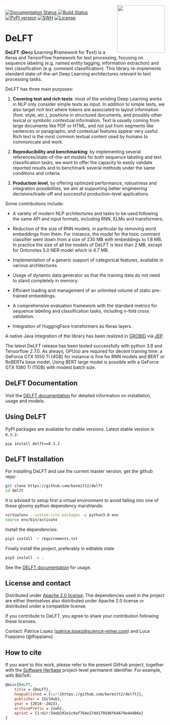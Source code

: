 <img align="right" width="150" height="150" src="doc/cat-delft-small.jpg">

[![Documentation Status](https://readthedocs.org/projects/delft/badge/?version=latest)](https://readthedocs.org/projects/delft/?badge=latest)
[![Build Status](https://travis-ci.org/kermitt2/delft.svg?branch=master)](https://travis-ci.org/kermitt2/delft)
[![PyPI version](https://badge.fury.io/py/delft.svg)](https://badge.fury.io/py/delft)
[![SWH](https://archive.softwareheritage.org/badge/origin/https://github.com/kermitt2/delft/)](https://archive.softwareheritage.org/browse/origin/https://github.com/kermitt2/delft/)
[![License](http://img.shields.io/:license-apache-blue.svg)](http://www.apache.org/licenses/LICENSE-2.0.html)


# DeLFT

__DeLFT__ (**De**ep **L**earning **F**ramework for **T**ext) is a Keras and TensorFlow framework for text processing, focusing on sequence labeling (e.g. named entity tagging, information extraction) and text classification (e.g. comment classification). This library re-implements standard state-of-the-art Deep Learning architectures relevant to text processing tasks.  

DeLFT has three main purposes: 

1. __Covering text and rich texts__: most of the existing Deep Learning works in NLP only consider simple texts as input. In addition to simple texts, we also target _rich text_ where tokens are associated to layout information (font. style, etc.), positions in structured documents, and possibly other lexical or symbolic contextual information. Text is usually coming from large documents like PDF or HTML, and not just from segments like sentences or paragraphs, and contextual features appear very useful. Rich text is the most common textual content used by humans to communicate and work.

2. __Reproducibility and benchmarking__: by implementing several references/state-of-the-art models for both sequence labeling and text classification tasks, we want to offer the capacity to easily validate reported results and to benchmark several methods under the same conditions and criteria.

3. __Production level__, by offering optimzed performance, robustness and integration possibilities, we aim at supporting better engineering decisions/trade-off and successful production-level applications. 

Some contributions include: 

* A variety of modern NLP architectures and tasks to be used following the same API and input formats, including RNN, ELMo and transformers.

* Reduction of the size of RNN models, in particular by removing word embeddings from them. For instance, the model for the toxic comment classifier went down from a size of 230 MB with embeddings to 1.8 MB. In practice the size of all the models of DeLFT is less than 2 MB, except for Ontonotes 5.0 NER model which is 4.7 MB.

* Implementation of a generic support of categorical features, available in various architectures. 

* Usage of dynamic data generator so that the training data do not need to stand completely in memory.

* Efficient loading and management of an unlimited volume of static pre-trained embeddings.

* A comprehensive evaluation framework with the standard metrics for sequence labeling and classification tasks, including n-fold cross validation. 

* Integration of HuggingFace transformers as Keras layers.

A native Java integration of the library has been realized in [GROBID](https://github.com/kermitt2/grobid) via [JEP](https://github.com/ninia/jep).

The latest DeLFT release has been tested successfully with python 3.8 and Tensorflow 2.7.0. As always, GPU(s) are required for decent training time: a GeForce GTX 1050 Ti (4GB) for instance is fine for RNN models and BERT or RoBERTa base model. Using BERT large model is possible with a GeForce GTX 1080 Ti (11GB) with modest batch size.

## DeLFT Documentation

Visit the [DELFT documentation](https://delft.readthedocs.io) for detailed information on installation, usage and models.

## Using DeLFT 

PyPI packages are available for stable versions. Latest stable version is `0.3.2`:

```
pip install delft==0.3.2
```

## DeLFT Installation

For installing DeLFT and use the current master version, get the github repo:

```sh
git clone https://github.com/kermitt2/delft
cd delft
```

It is advised to setup first a virtual environment to avoid falling into one of these gloomy python dependency marshlands:

```sh
virtualenv --system-site-packages -p python3.8 env
source env/bin/activate
```

Install the dependencies:

```sh
pip3 install -r requirements.txt
```

Finally install the project, preferably in editable state

```sh
pip3 install -e .
```

See the [DELFT documentation](https://delft.readthedocs.io) for usage. 

## License and contact

Distributed under [Apache 2.0 license](http://www.apache.org/licenses/LICENSE-2.0). The dependencies used in the project are either themselves also distributed under Apache 2.0 license or distributed under a compatible license.

If you contribute to DeLFT, you agree to share your contribution following these licenses. 

Contact: Patrice Lopez (<patrice.lopez@science-miner.com>) and Luca Foppiano (@lfoppiano).

## How to cite

If you want to this work, please refer to the present GitHub project, together with the [Software Heritage](https://www.softwareheritage.org/) project-level permanent identifier. For example, with BibTeX:

```bibtex
@misc{DeLFT,
    title = {DeLFT},
    howpublished = {\url{https://github.com/kermitt2/delft}},
    publisher = {GitHub},
    year = {2018--2023},
    archivePrefix = {swh},
    eprint = {1:dir:54eb292e1c0af764e27dd179596f64679e44d06e}
}
```
